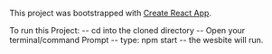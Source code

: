 This project was bootstrapped with [Create React App](https://github.com/facebook/create-react-app).
 
To run this Project:
 -- cd into the cloned directory
 -- Open your terminal/command Prompt
 -- type: npm start
 -- the wesbite will run.
